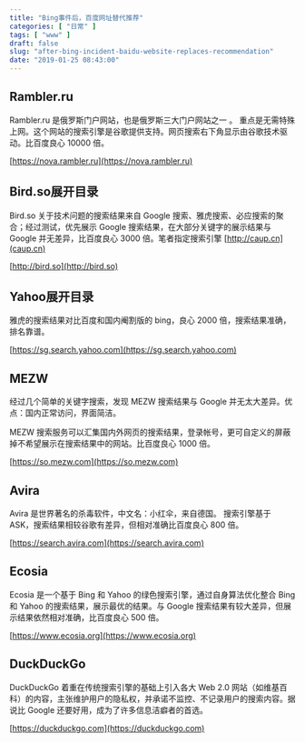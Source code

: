```yaml
---
title: "Bing事件后，百度网址替代推荐"
categories: [ "日常" ]
tags: [ "www" ]
draft: false
slug: "after-bing-incident-baidu-website-replaces-recommendation"
date: "2019-01-25 08:43:00"
---
```


## Rambler.ru

Rambler.ru 是俄罗斯门户网站，也是俄罗斯三大门户网站之一 。 重点是无需特殊上网。这个网站的搜索引擎是谷歌提供支持。网页搜索右下角显示由谷歌技术驱动。比百度良心 10000 倍。

 [https://nova.rambler.ru](https://nova.rambler.ru)

## Bird.so展开目录

Bird.so 关于技术问题的搜索结果来自 Google 搜索、雅虎搜索、必应搜索的聚合；经过测试，优先展示 Google 搜索结果，在大部分关键字的展示结果与 Google 并无差异，比百度良心 3000 倍。笔者指定搜索引擎 [http://caup.cn](caup.cn)

 [http://bird.so](http://bird.so)

## Yahoo展开目录

雅虎的搜索结果对比百度和国内阉割版的 bing，良心 2000 倍，搜索结果准确，排名靠谱。

 [https://sg.search.yahoo.com](https://sg.search.yahoo.com)

## MEZW

经过几个简单的关键字搜索，发现 MEZW 搜索结果与 Google 并无太大差异。优点：国内正常访问，界面简洁。

MEZW 搜索服务可以汇集国内外网页的搜索结果，登录帐号，更可自定义的屏蔽掉不希望展示在搜索结果中的网站。比百度良心 1000 倍。

 [https://so.mezw.com](https://so.mezw.com)

## Avira

Avira 是世界著名的杀毒软件，中文名：小红伞，来自德国。 搜索引擎基于 ASK，搜索结果相较谷歌有差异，但相对准确比百度良心 800 倍。

 [https://search.avira.com](https://search.avira.com)

## Ecosia

Ecosia 是一个基于 Bing 和 Yahoo 的绿色搜索引擎，通过自身算法优化整合 Bing 和 Yahoo 的搜索结果，展示最优的结果。与 Google 搜索结果有较大差异，但展示结果依然相对准确，比百度良心 500 倍。

[https://www.ecosia.org](https://www.ecosia.org)


<!--more-->


## DuckDuckGo

DuckDuckGo 着重在传统搜索引擎的基础上引入各大 Web 2.0 网站（如维基百科）的内容，主张维护用户的隐私权，并承诺不监控、不记录用户的搜索内容。据说比 Google 还要好用，成为了许多信息洁癖者的首选。

 [https://duckduckgo.com](https://duckduckgo.com)